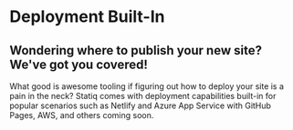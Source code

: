 ﻿---
Title: Deployment Built-In
Description: Wondering where to publish your new site? We've got you covered!
---
# Deployment Built-In
## Wondering where to publish your new site? We've got you covered!

What good is awesome tooling if figuring out how to deploy your site is a pain in the neck? Statiq comes with deployment capabilities built-in for popular scenarios such as Netlify and Azure App Service with GitHub Pages, AWS, and others coming soon.